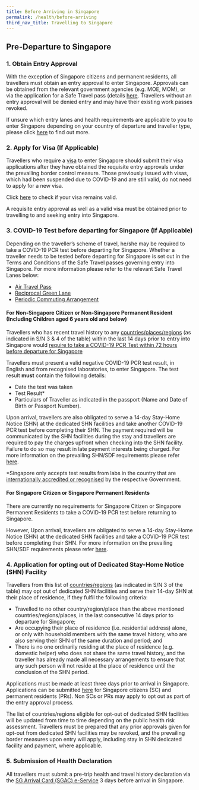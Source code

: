 ```yaml
---
title: Before Arriving in Singapore
permalink: /health/before-arriving
third_nav_title: Travelling to Singapore
---
```


## Pre-Departure to Singapore

### 1. Obtain Entry Approval

With the exception of Singapore citizens and permanent residents, all travellers must obtain an entry approval to enter Singapore. Approvals can be obtained from the relevant government agencies (e.g. MOE, MOM), or via the application for a Safe Travel pass (details [here](/arriving/overview). Travellers without an entry approval will be denied entry and may have their existing work passes revoked.

If unsure which entry lanes and health requirements are applicable to you to enter Singapore depending on your country of departure and traveller type, please click [here](/arriving/overview) to find out more.

### 2. Apply for Visa (If Applicable)

Travellers who require a [visa](https://www.ica.gov.sg/visitor/visitor_entryvisa) to enter Singapore should submit their visa applications after they have obtained the requisite entry approvals under the prevailing border control measure. Those previously issued with visas, which had been suspended due to COVID-19 and are still valid, do not need to apply for a new visa. 

Click [here](https://eservices.ica.gov.sg/esvclandingpage/save) to check if your visa remains valid.

A requisite entry approval as well as a valid visa must be obtained prior to travelling to and seeking entry into Singapore.

### 3. COVID-19 Test before departing for Singapore (If Applicable)

Depending on the traveller’s scheme of travel, he/she may be required to take a COVID-19 PCR test before departing for Singapore. Whether a traveller needs to be tested before departing for Singapore is set out in the Terms and Conditions of the Safe Travel passes governing entry into Singapore. For more information please refer to the relevant Safe Travel Lanes below:

- [Air Travel Pass](/atp/overview)
- [Reciprocal Green Lane](/rgl/overview)
- [Periodic Commuting Arrangement](/pca/overview)

#### For Non-Singapore Citizen or Non-Singapore Permanent Resident (Including Children aged 6 years old and below)

Travellers who has recent travel history to any [countries/places/regions](/files/SHN-and-swab-summary.pdf) (as indicated in S/N 3 & 4 of the table) within the last 14 days prior to entry into Singapore would <u>require to take a COVID-19 PCR Test within 72 hours before departure for Singapore</u>

Travellers must present a valid negative COVID-19 PCR test result, in English and from recognised laboratories, to enter Singapore. The test result **must** contain the following details:
- Date the test was taken
- Test Result*
- Particulars of Traveller as indicated in the passport (Name and Date of Birth or Passport Number).  

Upon arrival, travellers are also obligated to serve a 14-day Stay-Home Notice (SHN) at the dedicated SHN facilities and take another COVID-19 PCR test before completing their SHN. The payment required will be communicated by the SHN facilities during the stay and travellers are required to pay the charges upfront when checking into the SHN facility. Failure to do so may result in late payment interests being charged. For more information on the prevailing SHN/SDF requirements please refer [here](/health/shn).

*Singapore only accepts test results from labs in the country that are [internationally accredited or recognised](https://www.moh.gov.sg/covid-19/accreditation-bodies-for-covid-19-testing) by the respective Government.

#### For Singapore Citizen or Singapore Permanent Residents

There are currently no requirements for Singapore Citizen or Singapore Permanent Residents to take a COVID-19 PCR test before returning to Singapore.

However, Upon arrival, travellers are obligated to serve a 14-day Stay-Home Notice (SHN) at the dedicated SHN facilities and take a COVID-19 PCR test before completing their SHN. For more information on the prevailing SHN/SDF requirements please refer [here](/health/shn).

### 4. Application for opting out of Dedicated Stay-Home Notice (SHN) Facility

Travellers from this list of [countries/regions](/files/SHN-and-swab-summary.pdf) (as indicated in S/N 3 of the table) may opt out of dedicated SHN facilities and serve their 14-day SHN at their place of residence, if they fulfil the following criteria:

- Travelled to no other country/region/place than the above mentioned countries/regions/places, in the last consecutive 14 days prior to departure for Singapore;
- Are occupying their place of residence (i.e. residential address) alone, or only with household members with the same travel history, who are also serving their SHN of the same duration and period; and
- There is no one ordinarily residing at the place of residence (e.g. domestic helper) who does not share the same travel history, and the traveller has already made all necessary arrangements to ensure that any such person will not reside at the place of residence until the conclusion of the SHN period.

Applications must be made at least three days prior to arrival in Singapore. Applications can be submitted [here](/sc-pr/opt-out/apply-now) for Singapore citizens (SC) and permanent residents (PRs). Non SCs or PRs may apply to opt out as part of the entry approval process.

The list of countries/regions eligible for opt-out of dedicated SHN facilities will be updated from time to time depending on the public health risk assessment. Travellers must be prepared that any prior approvals given for opt-out from dedicated SHN facilities may be revoked, and the prevailing border measures upon entry will apply, including stay in SHN dedicated facility and payment, where applicable.

### 5. Submission of Health Declaration

All travellers must submit a pre-trip health and travel history declaration via the <a href="https://eservices.ica.gov.sg/sgarrivalcard/" target="_blank">SG Arrival Card (SGAC) e-Service</a> 3 days before arrival in Singapore.


